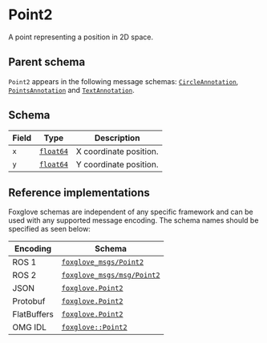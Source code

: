 # Point2

A point representing a position in 2D space.

## Parent schema

`Point2` appears in the following message schemas: [`CircleAnnotation`](./circle-annotation.md), [`PointsAnnotation`](./points-annotation.md) and [`TextAnnotation`](./text-annotation.md).

## Schema

| Field | Type                                     | Description            |
| ----- | ---------------------------------------- | ---------------------- |
| `x`   | [`float64`](./built-in-types.md#float64) | X coordinate position. |
| `y`   | [`float64`](./built-in-types.md#float64) | Y coordinate position. |

## Reference implementations

Foxglove schemas are independent of any specific framework and can be used with any supported message encoding. The schema names should be specified as seen below:

| Encoding    | Schema                                                                                                      |
| ----------- | ----------------------------------------------------------------------------------------------------------- |
| ROS 1       | [`foxglove_msgs/Point2`](https://github.com/foxglove/foxglove-sdk/blob/main/schemas/ros1/Point2.msg)        |
| ROS 2       | [`foxglove_msgs/msg/Point2`](https://github.com/foxglove/foxglove-sdk/blob/main/schemas/ros2/Point2.msg)    |
| JSON        | [`foxglove.Point2`](https://github.com/foxglove/foxglove-sdk/blob/main/schemas/jsonschema/Point2.json)      |
| Protobuf    | [`foxglove.Point2`](https://github.com/foxglove/foxglove-sdk/blob/main/schemas/proto/foxglove/Point2.proto) |
| FlatBuffers | [`foxglove.Point2`](https://github.com/foxglove/foxglove-sdk/blob/main/schemas/flatbuffer/Point2.fbs)       |
| OMG IDL     | [`foxglove::Point2`](https://github.com/foxglove/foxglove-sdk/blob/main/schemas/omgidl/foxglove/Point2.idl) |
